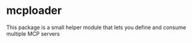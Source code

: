 # mcploader
This package is a small helper module that lets you define and consume multiple MCP servers
